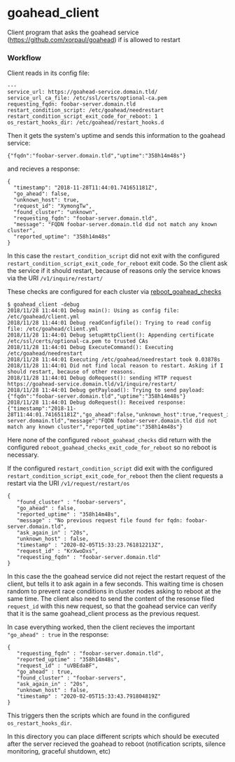 # goahead_client
Client program that asks the goahead service (https://github.com/xorpaul/goahead) if is allowed to restart

### Workflow

Client reads in its config file:

```
---
service_url: https://goahead-service.domain.tld/
service_url_ca_file: /etc/ssl/certs/optional-ca.pem
requesting_fqdn: foobar-server.domain.tld
restart_condition_script: /etc/goahead/needrestart
restart_condition_script_exit_code_for_reboot: 1
os_restart_hooks_dir: /etc/goahead/restart_hooks.d
```

Then it gets the system's uptime and sends this information to the goahead service:

```
{"fqdn":"foobar-server.domain.tld","uptime":"358h14m48s"}
```


and recieves a response:

```
{
  "timestamp": "2018-11-28T11:44:01.741651181Z",
  "go_ahead": false,
  "unknown_host": true,
  "request_id": "XymongTw",
  "found_cluster": "unknown",
  "requesting_fqdn": "foobar-server.domain.tld",
  "message": "FQDN foobar-server.domain.tld did not match any known cluster",
  "reported_uptime": "358h14m48s"
}
```

In this case the `restart_condition_script` did not exit with the configured `restart_condition_script_exit_code_for_reboot` exit code. 
So the client ask the service if it should restart, because of reasons only the service knows via the URI `/v1/inquire/restart/`

These checks are configured for each cluster via [reboot_goahead_checks](https://github.com/xorpaul/goahead/blob/master/cluster.go#L26)

```
$ goahead_client -debug
2018/11/28 11:44:01 Debug main(): Using as config file: /etc/goahead/client.yml
2018/11/28 11:44:01 Debug readConfigfile(): Trying to read config file: /etc/goahead/client.yml
2018/11/28 11:44:01 Debug setupHttpClient(): Appending certificate /etc/ssl/certs/optional-ca.pem to trusted CAs
2018/11/28 11:44:01 Debug ExecuteCommand(): Executing /etc/goahead/needrestart
2018/11/28 11:44:01 Executing /etc/goahead/needrestart took 0.03878s
2018/11/28 11:44:01 Did not find local reason to restart. Asking if I should restart, because of other reasons.
2018/11/28 11:44:01 Debug doRequest(): sending HTTP request https://goahead-service.domain.tld/v1/inquire/restart/
2018/11/28 11:44:01 Debug getPayload(): Trying to send payload: {"fqdn":"foobar-server.domain.tld","uptime":"358h14m48s"}
2018/11/28 11:44:01 Debug doRequest(): Received response: {"timestamp":"2018-11-28T11:44:01.741651181Z","go_ahead":false,"unknown_host":true,"request_id":"XymongTw","found_cluster":"unknown","requesting_fqdn":"foobar-server.domain.tld","message":"FQDN foobar-server.domain.tld did not match any known cluster","reported_uptime":"358h14m48s"}
```

Here none of the configured `reboot_goahead_checks` did return with the configured `reboot_goahead_checks_exit_code_for_reboot` so no reboot is necessary.


If the configured `restart_condition_script` did exit with the configured `restart_condition_script_exit_code_for_reboot` then the client requests a restart via the URI `/v1/request/restart/os`


```
{
   "found_cluster" : "foobar-servers",
   "go_ahead" : false,
   "reported_uptime" : "358h14m48s",
   "message" : "No previous request file found for fqdn: foobar-server.domain.tld",
   "ask_again_in" : "20s",
   "unknown_host" : false,
   "timestamp" : "2020-02-05T15:33:23.761812213Z",
   "request_id" : "KrXwoDxs",
   "requesting_fqdn" : "foobar-server.domain.tld"
}
```

In this case the the goahead service did not reject the restart request of the client, but tells it to ask again in a few seconds. This waiting time is chosen random to prevent race conditions in cluster nodes asking to reboot at the same time.
The client also need to send the content of the resonse filed `request_id` with this new request, so that the goahead service can verify that it is the same goahead_client process as the previous request.

In case everything worked, then the client recieves the important `"go_ahead" : true` in the response:
```
{
   "requesting_fqdn" : "foobar-server.domain.tld",
   "reported_uptime" : "358h14m48s",
   "request_id" : "uVBEdaBF",
   "go_ahead" : true,
   "found_cluster" : "foobar-servers",
   "ask_again_in" : "20s",
   "unknown_host" : false,
   "timestamp" : "2020-02-05T15:33:43.791804819Z"
}
```

This triggers then the scripts which are found in the configured `os_restart_hooks_dir`.

In this directory you can place different scripts which should be executed after the server recieved the goahead to reboot (notification scripts, silence monitoring, graceful shutdown, etc)
